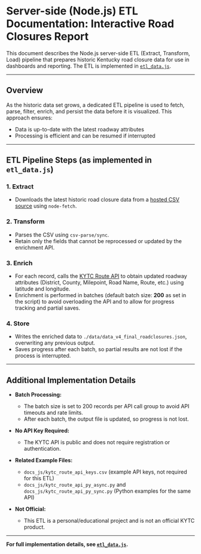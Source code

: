 # Server-side (Node.js) ETL Documentation: Interactive Road Closures Report

This document describes the Node.js server-side ETL (Extract, Transform, Load) pipeline that prepares historic Kentucky road closure data for use in dashboards and reporting. The ETL is implemented in [`etl_data.js`](etl_data.js).

---

## Overview

As the historic data set grows, a dedicated ETL pipeline is used to fetch, parse, filter, enrich, and persist the data before it is visualized. This approach ensures:
- Data is up-to-date with the latest roadway attributes
- Processing is efficient and can be resumed if interrupted

---

## ETL Pipeline Steps (as implemented in `etl_data.js`)

### 1. **Extract**
- Downloads the latest historic road closure data from a [hosted CSV source](https://raw.githubusercontent.com/chrislambert-ky/analysis-ky-roadclosures/refs/heads/main/data-reportready/kytc-closures-2021-2025-report_dataset.csv) using `node-fetch`.

### 2. **Transform**
- Parses the CSV using `csv-parse/sync`.
- Retain only the fields that cannot be reprocessed or updated by the enrichment API.

### 3. **Enrich**
- For each record, calls the [KYTC Route API](https://kytc-api-v100-lts-qrntk7e3ra-uc.a.run.app/docs) to obtain updated roadway attributes (District, County, Milepoint, Road Name, Route, etc.) using latitude and longitude.
- Enrichment is performed in batches (default batch size: **200** as set in the script) to avoid overloading the API and to allow for progress tracking and partial saves.

### 4. **Store**
- Writes the enriched data to `./data/data_v4_final_roadclosures.json`, overwriting any previous output.
- Saves progress after each batch, so partial results are not lost if the process is interrupted.

---

## Additional Implementation Details

- **Batch Processing:**
  - The batch size is set to 200 records per API call group to avoid API timeouts and rate limits.
  - After each batch, the output file is updated, so progress is not lost.

- **No API Key Required:**
  - The KYTC API is public and does not require registration or authentication.

- **Related Example Files:**
  - `docs_js/kytc_route_api_keys.csv` (example API keys, not required for this ETL)
  - `docs_js/kytc_route_api_py_async.py` and `docs_js/kytc_route_api_py_sync.py` (Python examples for the same API)

- **Not Official:**
  - This ETL is a personal/educational project and is not an official KYTC product.

---

**For full implementation details, see [`etl_data.js`](etl_data.js).**

